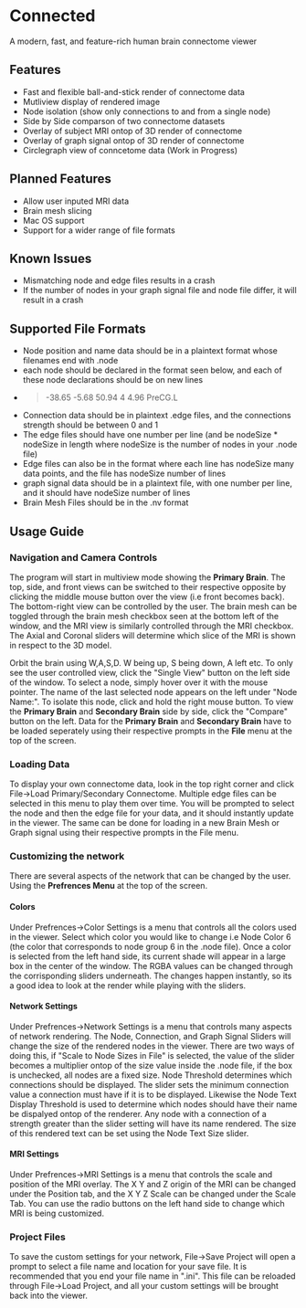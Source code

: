 # Connected
A modern, fast, and feature-rich human brain connectome viewer

## Features
* Fast and flexible ball-and-stick render of connectome data
* Mutliview display of rendered image
* Node isolation (show only connections to and from a single node)
* Side by Side comparson of two connectome datasets
* Overlay of subject MRI ontop of 3D render of connectome
* Overlay of graph signal ontop of 3D render of connectome
* Circlegraph view of conncetome data (Work in Progress)

## Planned Features
* Allow user inputed MRI data
* Brain mesh slicing
* Mac OS support
* Support for a wider range of file formats

## Known Issues
* Mismatching node and edge files results in a crash
* If the number of nodes in your graph signal file and node file differ, it will result in a crash

## Supported File Formats
* Node position and name data should be in a plaintext format whose filenames end with .node
* each node should be declared in the format seen below, and each of these node declarations should be on new lines
* > -38.65	-5.68	50.94	4	4.96	PreCG.L
* Connection data should be in plaintext .edge files, and the connections strength should be between 0 and 1
* The edge files should have one number per line (and be nodeSize * nodeSize in length where nodeSize is the number of nodes in your .node file)
* Edge files can also be in the format where each line has nodeSize many data points, and the file has nodeSize number of lines
* graph signal data should be in a plaintext file, with one number per line, and it should have nodeSize number of lines
* Brain Mesh Files should be in the .nv format

## Usage Guide
### Navigation and Camera Controls
The program will start in multiview mode showing the **Primary Brain**. The top, side, and front views can be switched to their 
respective opposite by clicking the middle mouse button over the view (i.e front becomes back). The bottom-right view can be controlled by the user. The brain mesh can be toggled through the brain mesh checkbox seen at the bottom left of the window, and the MRI view is similarly controlled through the MRI checkbox. The Axial and Coronal sliders will determine which slice of the MRI is shown
in respect to the 3D model.

Orbit the brain using W,A,S,D. W being up, S being down, A left etc. To only see the user controlled view, click the "Single View" 
button on the left side of the window. To select a node, simply hover over it with the mouse pointer. The name of the last selected 
node appears on the left under "Node Name:". To isolate this node, click and hold the right mouse button. To view the **Primary Brain** 
and **Secondary Brain** side by side, click the "Compare" button on the left. Data for the **Primary Brain** and **Secondary Brain** have to be loaded seperately using their respective prompts in the **File** menu at the top of the screen.

### Loading Data
To display your own connectome data, look in the top right corner and click File->Load Primary/Secondary Connectome. Multiple edge files can be selected in this menu to play them over time.
You will be prompted to select the node and then the edge file for your data, and it should instantly update in the viewer. The same can be done for loading in a new Brain Mesh or Graph signal using their respective prompts in the File menu.

### Customizing the network
There are several aspects of the network that can be changed by the user. Using the **Prefrences Menu** at the top of the screen.
#### Colors
Under Prefrences->Color Settings is a menu that controls all the colors used in the viewer. Select which color you would like to change i.e Node Color 6 (the color that corresponds to node group 6 in the .node file). Once a color is selected from the left hand side, its current shade will appear in a large box in the center of the window. The RGBA values can be changed through the corrisponding sliders underneath. The changes happen instantly, so its a good idea to look at the render while playing with the sliders.
#### Network Settings
Under Prefrences->Network Settings is a menu that controls many aspects of network rendering. The Node, Connection, and Graph Signal Sliders will change the size of the rendered nodes in the viewer. There are two ways of doing this, if "Scale to Node Sizes in File" is selected, the value of the slider becomes a multiplier ontop of the size value inside the .node file, if the box is unchecked, all nodes are a fixed size. Node Threshold determines which connections should be displayed. The slider sets the minimum connection value a connection must have if it is to be displayed. Likewise the Node Text Display Threshold is used to determine which nodes should have their name be dispalyed ontop of the renderer. Any node with a connection of a strength greater than the slider setting will have its name rendered. The size of this rendered text can be set using the Node Text Size slider.
#### MRI Settings
Under Prefrences->MRI Settings is a menu that controls the scale and position of the MRI overlay. The X Y and Z origin of the MRI can be changed under the Position tab, and the X Y Z Scale can be changed under the Scale Tab. You can use the radio buttons on the left hand side to change which MRI is being customized.

### Project Files
To save the custom settings for your network, File->Save Project will open a prompt to select a file name and location for your save file. It is recommended that you end your file name in ".ini". This file can be reloaded through File->Load Project, and all your custom settings will be brought back into the viewer.
